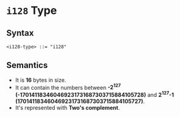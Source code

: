 # `i128` Type

## Syntax

```
<i128-type> ::= "i128"
```

## Semantics

- It is **16** bytes in size.
- It can contain the numbers between **-2<sup>127</sup> (-170141183460469231731687303715884105728)** and **2<sup>127</sup>-1 (170141183460469231731687303715884105727)**.
- It's represented with **Two's complement**.
